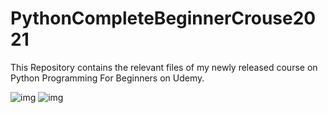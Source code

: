 # PythonCompleteBeginnerCrouse2021

This Repository contains the relevant files of my newly released course on Python Programming For Beginners on Udemy.

![img](https://imgur.com/a/SmallLogoMakr-0xnb0o.png)
![img](http://i.imgur.com/yourfilename.png)


